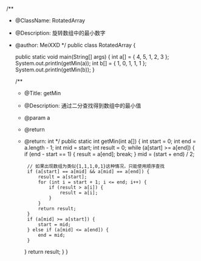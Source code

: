 /**
 * @ClassName: RotatedArray
 * @Description: 旋转数组中的最小数字
 * @author: MeiXXD
 */
public class RotatedArray {

	public static void main(String[] args) {
		int a[] = { 4, 5, 1, 2, 3 };
		System.out.println(getMin(a));
		int b[] = { 1, 0, 1, 1, 1 };
		System.out.println(getMin(b));
	}

	/**
	 * @Title: getMin
	 * @Description: 通过二分查找得到数组中的最小值
	 * @param a
	 * @return
	 * @return: int
	 */
	public static int getMin(int a[]) {
		int start = 0;
		int end = a.length - 1;
		int mid = start;
		int result = 0;
		while (a[start] >= a[end]) {
			if (end - start == 1) {
				result = a[end];
				break;
			}
			mid = (start + end) / 2;

			// 如果出现数组为类似{1,1,1,0,1}这种情况，只能使用顺序查找
			if (a[start] == a[mid] && a[mid] == a[end]) {
				result = a[start];
				for (int i = start + 1; i <= end; i++) {
					if (result > a[i]) {
						result = a[i];
					}
				}
				return result;
			}
			if (a[mid] >= a[start]) {
				start = mid;
			} else if (a[mid] <= a[end]) {
				end = mid;
			}
		}
		return result;
	}
}
